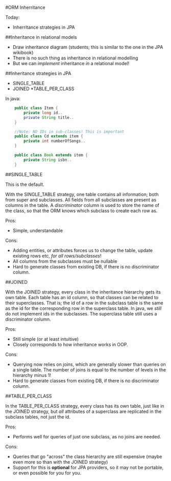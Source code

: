 #ORM Inherritance

Today:

  * Inherritance strategies in JPA

##Inheritance in relational models

  * Draw inheritance diagram (students; this is similar to the one in the JPA
    wikibook)
  * There is no such thing as inheritance in relational modelling
  * But we can _implement_ inheritance _in_ a relational model!

##Inheritance strategies in JPA

  * SINGLE\_TABLE
  * JOINED
   *TABLE\_PER\_CLASS

In java:
```java
	public class Item {
		private long id..
		private String title..
	}

	//Note: NO IDs in sub-classes! This is important
	public class Cd extends item {
		private int numberOfSongs..
	}

	public class Book extends item {
		private String isbn..
	}
```

##SINGLE\_TABLE

This is the default.

With the SINGLE\_TABLE strategy, one table contains all information; both from
super and subclasses. All fields from all subclasses are present as columns in
the table. A _discriminator_ column is used to store the name of the class, so
that the ORM knows which subclass to create each row as.

Pros:

  * Simple, understandable

Cons:

  * Adding entities, or attributes forces us to change the table, update
    existing rows etc, _for all rows/subclasses_!
  * All columns from the subclasses must be nullable
  * Hard to generate classes from existing DB, if there is no discriminator
    column.

##JOINED

With the JOINED strategy, every class in the inheritance hierarchy gets its own
table. Each table has an id column, so that classes can be related to their
superclasses. That is; the id of a row in the subclass table is the same as the
id for the corresponding row in the superclass table. In java, we _still_ do not
implement ids in the subclasses.
The superclass table still uses a discriminator column.

Pros:

  * Still simple (or at least intuitive)
  * Closely corresponds to how inheritance works in OOP.

Cons:

  * Querying now relies on joins, which are generally slower than queries on a
    single table. The number of joins is equal to the number of levels in the
    hierarchy minus 1!
  * Hard to generate classes from existing DB, if there is no discriminator
    column.

##TABLE\_PER\_CLASS

In the TABLE\_PER\_CLASS strategy, every class has its own table, just like in the
JOINED strategy, but _all_ attributes of a superclass are replicated in the
subclass tables, not just the id.

Pros:

  * Performs well for queries of just one subclass, as no joins are needed.

Cons:

  *  Queries that go "across" the class hierarchy are still expensive (maybe
     even more so than with the JOINED strategy)
  * Support for this is **optional** for JPA providers, so it may not be
    portable, or even possible for you for you.

